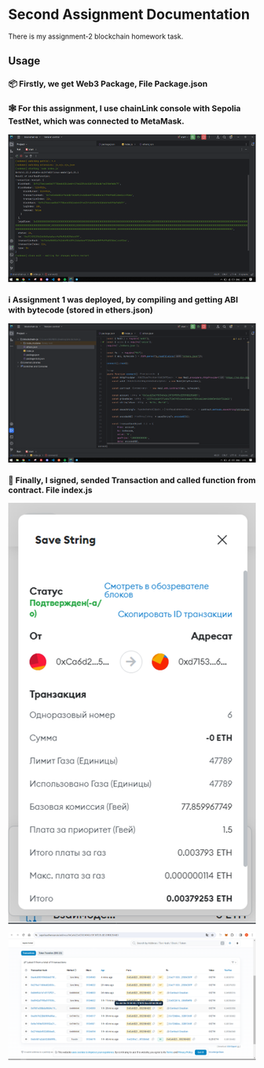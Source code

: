 # Second Assignment Documentation

There is my assignment-2 blockchain homework task.

## Usage

### 📦 Firstly, we get Web3 Package, File Package.json

### 🕸️ For this assignment, I use chainLink console with Sepolia TestNet, which was connected to MetaMask.

<p align="center">
  <img src = "https://github.com/Zhkslkn/blockchain-assignment2/blob/main/assets/asset-1.png" height=300>
</p>

### ℹ️ Assignment 1 was deployed, by compiling and getting ABI with bytecode (stored in ethers.json)

<p align="center">
  <img src = "https://github.com/Zhkslkn/blockchain-assignment2/blob/main/assets/asset-2.png" width=600>
</p>

### 🏁 Finally, I signed, sended Transaction and called function from contract. File index.js

<p align="center">
  <img src = "https://github.com/Zhkslkn/blockchain-assignment2/blob/main/assets/asset-3.png" width=600>
</p>

<p align="center">
  <img src = "https://github.com/Zhkslkn/blockchain-assignment2/blob/main/assets/asset-4.png" width=600>
</p>
